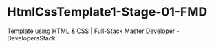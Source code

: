 # HtmlCssTemplate1-Stage-01-FMD
Template using HTML &amp; CSS | Full-Stack Master Developer - DevelopersStack
